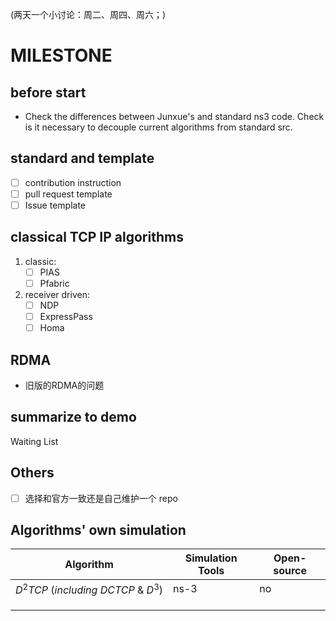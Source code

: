 (两天一个小讨论：周二、周四、周六；)

# MILESTONE 

## before start

- Check the differences between Junxue's and standard ns3 code. Check is it necessary to decouple current algorithms from standard src.

## standard and template 

- [ ] contribution instruction
- [ ] pull request template
- [ ] Issue template

## classical TCP IP algorithms

1. classic:
   - [ ] PIAS
   - [ ] Pfabric 
2. receiver driven:
   - [ ] NDP
   - [ ] ExpressPass
   - [ ] Homa

## RDMA

- 旧版的RDMA的问题

## summarize to demo

Waiting List

## Others
   - [ ] 选择和官方一致还是自己维护一个 repo


## Algorithms' own simulation 

| Algorithm                             | Simulation Tools | Open-source |
| ------------------------------------- | ---------------- | ----------- |
| $D^2TCP\ (including\ DCTCP\ \&\ D^3)$ | ns-3             | no          |
|                                       |                  |             |
|                                       |                  |             |
|                                       |                  |             |



